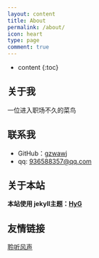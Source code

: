 ```yaml
---
layout: content
title: About
permalink: /about/
icon: heart
type: page
comment: true
---
```


* content
{:toc}

## 关于我
一位进入职场不久的菜鸟


## 联系我

* GitHub：[gzwawj](https://github.com/gzwawj)
* qq: 936588357@qq.com


## 关于本站

**本站使用 jekyll主题：[HyG](https://github.com/Gaohaoyang/gaohaoyang.github.io)**


## 友情链接

 [聆听风声](http://www.rencaixiu.cn/) 
